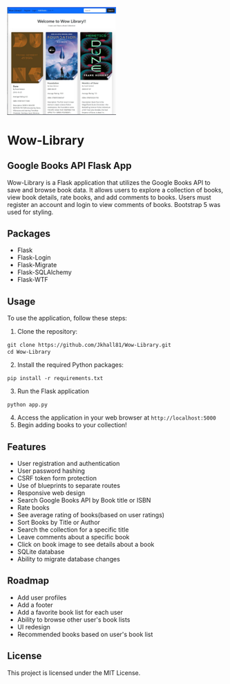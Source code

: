 <img style='width: 50%' src='https://github.com/Jkhall81/Wow-Library/blob/main/static/WowL.JPG' alt='website image'>
 
 # Wow-Library

## Google Books API Flask App

Wow-Library is a Flask application that utilizes the Google Books API to save and browse book data. It allows users to explore a collection of books, view book
details, rate books, and add comments to books. Users must register an account and login to view comments of books. Bootstrap 5 was used for styling.

## Packages

- Flask
- Flask-Login
- Flask-Migrate
- Flask-SQLAlchemy
- Flask-WTF

## Usage

To use the application, follow these steps:

1. Clone the repository:

```commandline
git clone https://github.com/Jkhall81/Wow-Library.git
cd Wow-Library
```

2. Install the required Python packages:

```commandline
pip install -r requirements.txt
```

3. Run the Flask application

```commandline
python app.py
```

4. Access the application in your web browser at `http://localhost:5000`
5. Begin adding books to your collection!

## Features

* User registration and authentication
* User password hashing
* CSRF token form protection
* Use of blueprints to separate routes
* Responsive web design
* Search Google Books API by Book title or ISBN
* Rate books
* See average rating of books(based on user ratings)
* Sort Books by Title or Author
* Search the collection for a specific title
* Leave comments about a specific book
* Click on book image to see details about a book
* SQLite database
* Ability to migrate database changes

## Roadmap

* Add user profiles
* Add a footer
* Add a favorite book list for each user
* Ability to browse other user's book lists
* UI redesign
* Recommended books based on user's book list

## License

This project is licensed under the MIT License.

